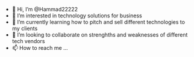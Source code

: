 - 👋 Hi, I’m @Hammad22222
- 👀 I’m interested in technology solutions for business
- 🌱 I’m currently learning how to pitch and sell different technologies to my clients
- 💞️ I’m looking to collaborate on strenghths and weaknesses of different tech vendors
- 📫 How to reach me ...

<!---
Hammad22222/Hammad22222 is a ✨ special ✨ repository because its `README.md` (this file) appears on your GitHub profile.
You can click the Preview link to take a look at your changes.
--->
